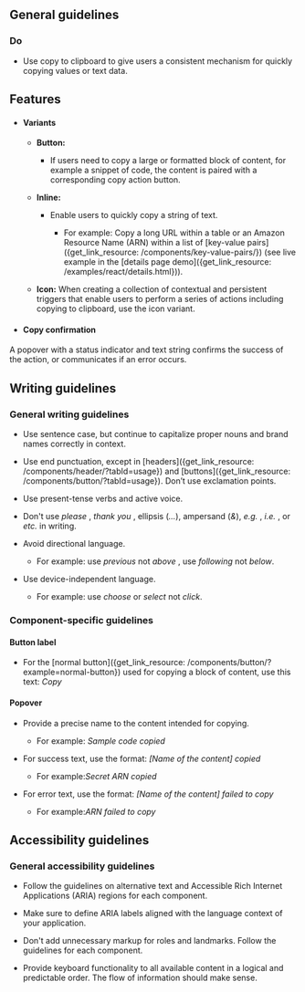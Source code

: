 ## General guidelines

### Do

  * Use copy to clipboard to give users a consistent mechanism for quickly copying values or text data.



## Features

  * #### Variants

    * **Button:**

      * If users need to copy a large or formatted block of content, for example a snippet of code, the content is paired with a corresponding copy action button. 

    * **Inline:**

      * Enable users to quickly copy a string of text.

        * For example: Copy a long URL within a table or an Amazon Resource Name (ARN) within a list of [key-value pairs]({get_link_resource: /components/key-value-pairs/}) (see live example in the [details page demo]({get_link_resource: /examples/react/details.html})).

    * **Icon:** When creating a collection of contextual and persistent triggers that enable users to perform a series of actions including copying to clipboard, use the icon variant.

  * #### Copy confirmation

A popover with a status indicator and text string confirms the success of the action, or communicates if an error occurs. 




## Writing guidelines

### General writing guidelines

  * Use sentence case, but continue to capitalize proper nouns and brand names correctly in context.

  * Use end punctuation, except in [headers]({get_link_resource: /components/header/?tabId=usage}) and [buttons]({get_link_resource: /components/button/?tabId=usage}). Don’t use exclamation points.

  * Use present-tense verbs and active voice.

  * Don't use _please_ , _thank you_ , ellipsis (_..._), ampersand (_&_), _e.g._ , _i.e._ , or _etc._ in writing.

  * Avoid directional language.

    * For example: use _previous_ not _above_ , use _following_ not _below_.

  * Use device-independent language.

    * For example: use _choose_ or _select_ not _click_.




### Component-specific guidelines

#### Button label

  * For the [normal button]({get_link_resource: /components/button/?example=normal-button}) used for copying a block of content, use this text: _Copy_




#### Popover

  * Provide a precise name to the content intended for copying.

    * For example: _Sample code copied_

  * For success text, use the format: _[Name of the content] copied_

    * For example:_Secret ARN copied_

  * For error text, use the format: _[Name of the content] failed to copy_

    * For example:_ARN failed to copy_




## Accessibility guidelines

### General accessibility guidelines

  * Follow the guidelines on alternative text and Accessible Rich Internet Applications (ARIA) regions for each component.

  * Make sure to define ARIA labels aligned with the language context of your application.

  * Don't add unnecessary markup for roles and landmarks. Follow the guidelines for each component.

  * Provide keyboard functionality to all available content in a logical and predictable order. The flow of information should make sense.




